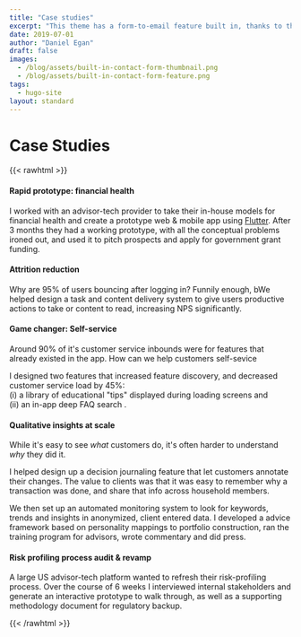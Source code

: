 ```yaml
---
title: "Case studies"
excerpt: "This theme has a form-to-email feature built in, thanks to the simple Formspree integration. All you need to activate the form is a valid recipient email address saved in the form front matter."
date: 2019-07-01
author: "Daniel Egan"
draft: false
images:
  - /blog/assets/built-in-contact-form-thumbnail.png
  - /blog/assets/built-in-contact-form-feature.png
tags:
  - hugo-site
layout: standard
---
```


# Case Studies


{{< rawhtml >}}
<div class="flex-l items-start">
  <div class="mr4-l w-l">
  <h4 id="prethink" class="f4 mt4 lh-title">Rapid prototype: financial health</h4>
    <p class="measure-wide lh-copy cf">
      <!--<img src="about/assets/prethink_green_transparent.png" align="right" class="mw-100 w4 mr3 db br3"
        alt="Blue tinted version of the Tachyons avatar on Twitter"> -->
      I worked with an advisor-tech provider to take their in-house models for financial health and create a prototype web & mobile app using <a href = https://flutter.dev/>Flutter</a>. After 3 months they had a working prototype, with all the conceptual problems ironed out, and used it to pitch prospects and apply for government grant funding. 
    </p>
    <h4 id="prethink" class="f4 mt4 lh-title">Attrition reduction</h4>
    <p class="measure-wide lh-copy cf">
      <!--<img src="/about/assets/prethink_green_transparent.png" align="right" class="mw-100 w4 mr3 db br3"
        alt="Blue tinted version of the Tachyons avatar on Twitter"> -->
      Why are 95% of users bouncing after logging in? Funnily enough, bWe helped design a task and content delivery system to give users productive actions to take or content to read, increasing NPS significantly. 
    </p>
    <h4 class="f4 mt4 lh-title">Game changer: Self-service</h4>
    <p class="measure-wide lh-copy cf">
      <!--<img src="/about/assets/betterment_logo.png" align="left" class="mw-100 w4 mr3 db br3" 
        alt="Blue tinted version of the Tachyons avatar on Twitter">-->
      Around 90% of it's customer service inbounds were for features that already existed in the app. How can we help customers self-sevice</p>      
      <p class="measure-wide lh-copy cf">I designed two features that increased feature discovery, and decreased customer service load by 45%:<br/> (i) a library of educational "tips" displayed during loading screens and <br/>(ii) an in-app deep FAQ search . </br>
    </p>
    <h4 class="f4 mt4 lh-title">Qualitative insights at scale</h4>
    <p class="measure-wide lh-copy cf">
        While it's easy to see <i>what</i> customers do, it's often harder to understand <i>why</i> they did it.</p>
        <p class="measure-wide lh-copy cf">I helped design up a decision journaling feature that let customers annotate their changes. The value to clients was that it was easy to remember why a transaction was done, and share that info across household members. </p>
        <p class="measure-wide lh-copy cf">
        We then set up an automated monitoring system to look for keywords, trends and insights in anonymized, client entered data. 
      I developed a advice framework based on personality mappings to portfolio construction, ran the training program
      for advisors, wrote commentary and did press.
      </p>
<h4 id="prethink" class="f4 mt4 lh-title">Risk profiling process audit & revamp</h4>
    <p class="measure-wide lh-copy cf">
      <!--<img src="/about/assets/prethink_green_transparent.png" align="right" class="mw-100 w4 mr3 db br3"
        alt="Blue tinted version of the Tachyons avatar on Twitter"> -->
      A large US advisor-tech platform wanted to refresh their risk-profiling process. Over the course of 6 weeks I interviewed internal stakeholders and generate an interactive prototype to walk through, as well as a supporting methodology document for regulatory backup. 
    </p>
  </div>
</div>
{{< /rawhtml >}}

